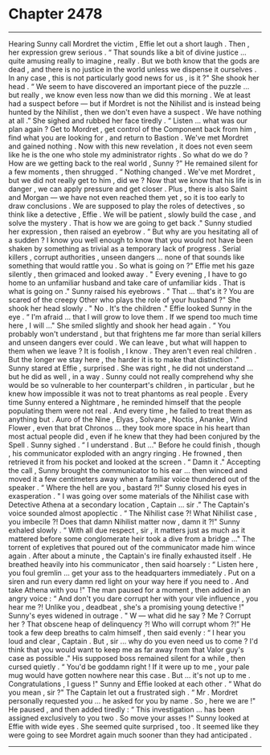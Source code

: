 
# Chapter 2478


---

Hearing Sunny call Mordret the victim , Effie let out a short laugh . Then , her expression grew serious .
“ That sounds like a bit of divine justice ... quite amusing really to imagine , really . But we both know that the gods are dead , and there is no justice in the world unless we dispense it ourselves . In any case , this is not particularly good news for us , is it ?"
She shook her head .
“ We seem to have discovered an important piece of the puzzle ... but really , we know even less now than we did this morning . We at least had a suspect before — but if Mordret is not the Nihilist and is instead being hunted by the Nihilist , then we don't even have a suspect . We have nothing at all .” She sighed and rubbed her face tiredly . “ Listen ... what was our plan again ? Get to Mordret , get control of the Component back from him , find what you are looking for , and return to Bastion . We've met Mordret and gained nothing . Now with this new revelation , it does not even seem like he is the one who stole my administrator rights . So what do we do ? How are we getting back to the real world , Sunny ?"
He remained silent for a few moments , then shrugged .
“ Nothing changed . We've met Mordret , but we did not really get to him , did we ? Now that we know that his life is in danger , we can apply pressure and get closer . Plus , there is also Saint and Morgan — we have not even reached them yet , so it is too early to draw conclusions . We are supposed to play the roles of detectives , so think like a detective , Effie . We will be patient , slowly build the case , and solve the mystery . That is how we are going to get back ."
Sunny studied her expression , then raised an eyebrow . “ But why are you hesitating all of a sudden ? I know you well enough to know that you would not have been shaken by something as trivial as a temporary lack of progress . Serial killers , corrupt authorities , unseen dangers ... none of that sounds like something that would rattle you . So what is going on ?"
Effie met his gaze silently , then grimaced and looked away .
" Every evening , I have to go home to an unfamiliar husband and take care of unfamiliar kids . That is what is going on ." Sunny raised his eyebrows .
" That ... that's it ? You are scared of the creepy Other who plays the role of your husband ?"
She shook her head slowly .
" No . It's the children ."
Effie looked Sunny in the eye .
“ I'm afraid ... that I will grow to love them . If we spend too much time here , I will ..."
She smiled slightly and shook her head again . “ You probably won't understand , but that frightens me far more than serial killers and unseen dangers ever could . We can leave , but what will happen to them when we leave ? It is foolish , I know . They aren't even real children . But the longer we stay here , the harder it is to make that distinction ." Sunny stared at Effie , surprised .
She was right , he did not understand ... but he did as well , in a way .
Sunny could not really comprehend why she would be so vulnerable to her counterpart's children , in particular , but he knew how impossible it was not to treat phantoms as real people .
Every time Sunny entered a Nightmare , he reminded himself that the people populating them were not real . And every time , he failed to treat them as anything but .
Auro of the Nine , Elyas , Solvane , Noctis , Ananke , Wind Flower , even that brat Chronos ... they took more space in his heart than most actual people did , even if he knew that they had been conjured by the Spell . Sunny sighed .
“ I understand . But ..."
Before he could finish , though , his communicator exploded with an angry ringing . He frowned , then retrieved it from his pocket and looked at the screen . “ Damn it ."
Accepting the call , Sunny brought the communicator to his ear ... then winced and moved it a few centimeters away when a familiar voice thundered out of the speaker . “ Where the hell are you , bastard ?!"
Sunny closed his eyes in exasperation .
" I was going over some materials of the Nihilist case with Detective Athena at a secondary location , Captain ... sir .”
The Captain's voice sounded almost apoplectic .
“ The Nihilist case ?! What Nihilist case , you imbecile ?! Does that damn Nihilist matter now , damn it ?!"
Sunny exhaled slowly . “ With all due respect , sir , it matters just as much as it mattered before some conglomerate heir took a dive from a bridge ..."
The torrent of expletives that poured out of the communicator made him wince again . After about a minute , the Captain's ire finally exhausted itself . He breathed heavily into his communicator , then said hoarsely : “ Listen here , you foul gremlin ... get your ass to the headquarters immediately . Put on a siren and run every damn red light on your way here if you need to . And take Athena with you !"
The man paused for a moment , then added in an angry voice :
“ And don't you dare corrupt her with your vile influence , you hear me ?! Unlike you , deadbeat , she's a promising young detective !"
Sunny's eyes widened in outrage .
" W — what did he say ? Me ? Corrupt her ? That obscene heap of delinquency ?! Who will corrupt whom ?!”
He took a few deep breaths to calm himself , then said evenly :
“ I hear you loud and clear , Captain . But , sir ... why do you even need us to come ? I'd think that you would want to keep me as far away from that Valor guy's case as possible ."
His supposed boss remained silent for a while , then cursed quietly .
“ You'd be goddamn right ! If it were up to me , your pale mug would have gotten nowhere near this case . But ... it's not up to me . Congratulations , I guess !"
Sunny and Effie looked at each other . “ What do you mean , sir ?"
The Captain let out a frustrated sigh .
“ Mr . Mordret personally requested you ... he asked for you by name . So , here we are !"
He paused , and then added tiredly :
“ This investigation ... has been assigned exclusively to you two . So move your asses !" Sunny looked at Effie with wide eyes .
She seemed quite surprised , too .
It seemed like they were going to see Mordret again much sooner than they had anticipated .

---

